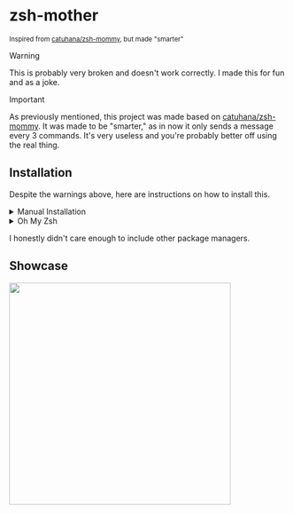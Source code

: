 # zsh-mother
<sup>Inspired from [catuhana/zsh-mommy](https://github.com/catuhana/zsh-mommy), but made "smarter"</sup>

>[!WARNING]
>This is probably very broken and doesn't work correctly. I made this for fun and as a joke.

>[!IMPORTANT]
>As previously mentioned, this project was made based on [catuhana/zsh-mommy](https://github.com/catuhana/zsh-mommy). It was made to be "smarter," as in now it only sends a message every 3 commands. It's very useless and you're probably better off using the real thing.

## Installation
Despite the warnings above, here are instructions on how to install this.
<details>
<summary>Manual Installation</summary>
Clone the repository somewhere. For this example I will be using the home directory.

```sh
git clone https://github.com/nautrw/zsh-mother ~
```

Then, add the following to your `.zshrc` file.

```sh
source ~/zsh-mother/zsh-mother.zsh
```

Finally, reload your shell! **Mother** will be there!
</details>

<details>
<summary>Oh My Zsh</summary>
Clone the repository to `~/.oh-my-zsh/custom`.

```sh
git clone https://github.com/catuhana/zsh-mommy ~/.oh-my-zsh/custom/plugins/zsh-mommy
```

Then add it to the plugins array in your `.zshrc`.

```sh
plugins=(zsh-mommy)
```
</details>

I honestly didn't care enough to include other package managers.

## Showcase
<a href="https://asciinema.org/a/jBggItmNmnmO8GQ4gJAUE9ory" target="_blank"><img src="https://asciinema.org/a/37390.png" width="400" /></a>